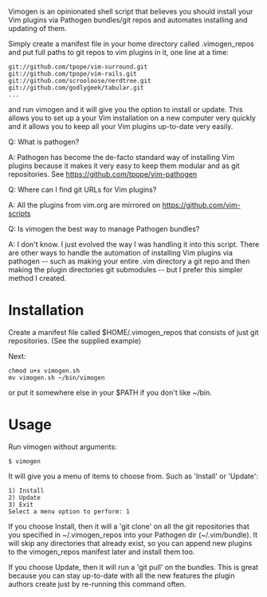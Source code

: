 
Vimogen is an opinionated shell script that believes you should install
your Vim plugins via Pathogen bundles/git repos and automates installing
and updating of them. 

Simply create a manifest file in your home directory called .vimogen_repos 
and put full paths to git repos to vim plugins in it, one line at a time:
    
    git://github.com/tpope/vim-surround.git
    git://github.com/tpope/vim-rails.git
    git://github.com/scrooloose/nerdtree.git
    git://github.com/godlygeek/tabular.git
    ...

and run vimogen and it will give you the option to install or update. This
allows you to set up a your Vim installation on a new computer very quickly
and it allows you to keep all your Vim plugins up-to-date very easily.

Q: What is pathogen?

A: Pathogen has become the de-facto standard way of installing Vim plugins
because it makes it very easy to keep them modular and as git repositories.
See https://github.com/tpope/vim-pathogen

Q: Where can I find git URLs for Vim plugins?

A: All the plugins from vim.org are mirrored on https://github.com/vim-scripts

Q: Is vimogen the best way to manage Pathogen bundles?

A: I don't know. I just evolved the way I was handling it into this script.
There are other ways to handle the automation of installing Vim plugins
via pathogen -- such as making your entire .vim directory a git repo and
then making the plugin directories git submodules -- but I prefer this
simpler method I created.

Installation
============
Create a manifest file called $HOME/.vimogen_repos that consists
of just git repositories. (See the supplied example)

Next:

    chmod u+x vimogen.sh
    mv vimogen.sh ~/bin/vimogen 
    
or put it somewhere else in your $PATH if you don't like ~/bin.

Usage
=====
Run vimogen without arguments:

    $ vimogen

It will give you a menu of items to choose from. Such as 'Install' or 'Update':

    1) Install
    2) Update
    3) Exit
    Select a menu option to perform: 1

If you choose Install, then it will a 'git clone' on all the git repositories 
that you specified in ~/.vimogen_repos into your Pathogen dir (~/.vim/bundle).
It will skip any directories that already exist, so you can append new plugins
to the vimogen_repos manifest later and install them too.

If you choose Update, then it will run a 'git pull' on the bundles. This is 
great because you can stay up-to-date with all the new features the plugin
authors create just by re-running this command often.
